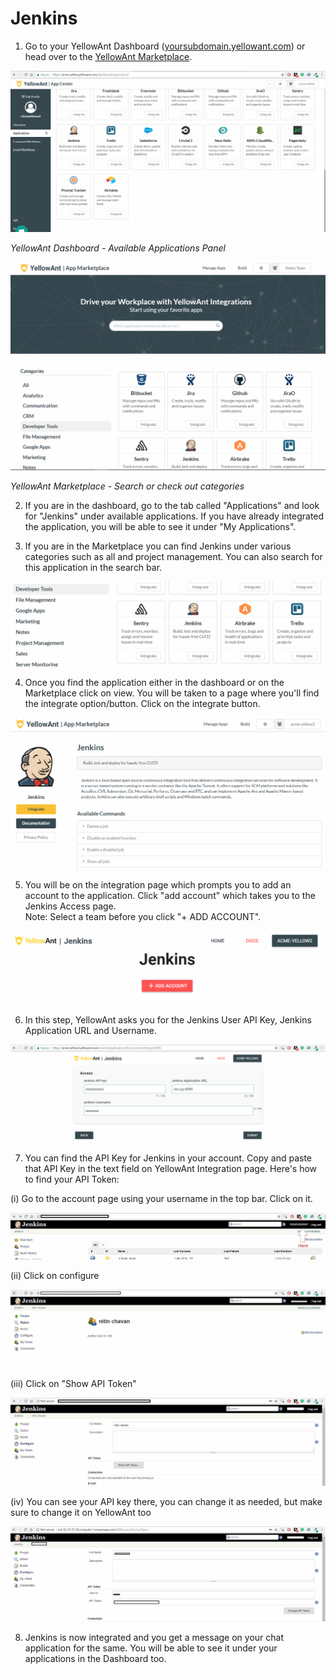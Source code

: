 # Jenkins

1. Go to your YellowAnt Dashboard \([yoursubdomain.yellowant.com](https://github.com/yellowanthq/yellowant-help-center/tree/bdad19066023aa6a8b667a1d6f05b72945b49759/yoursubdomain.yellowant.com)\) or head over to the [YellowAnt Marketplace](https://www.yellowant.com/marketplace). 

![](../../.gitbook/assets/image%20%28237%29.png)

_YellowAnt Dashboard - Available Applications Panel_

![](../../.gitbook/assets/image%20%28251%29.png)

_YellowAnt Marketplace - Search or check out categories_

2. If you are in the dashboard, go to the tab called "Applications" and look for "Jenkins" under available applications. If you have already integrated the application, you will be able to see it under "My Applications".

3. If you are in the Marketplace you can find Jenkins under various categories such as all and project management. You can also search for this application in the search bar.

![](../../.gitbook/assets/jen2.png)

4. Once you find the application either in the dashboard or on the Marketplace click on view. You will be taken to a page where you'll find the integrate option/button. Click on the integrate button.  


![](../../.gitbook/assets/image%20%28186%29.png)

5. You will be on the integration page which prompts you to add an account to the application. Click "add account" which takes you to the Jenkins Access page.  
Note: Select a team before you click "+ ADD ACCOUNT".  


![](../../.gitbook/assets/image%20%2863%29.png)

6. In this step, YellowAnt asks you for the Jenkins User API Key, Jenkins Application URL and Username.  


![](../../.gitbook/assets/image%20%2841%29.png)

7. You can find the API Key for Jenkins in your account. Copy and paste that API Key in the text field on YellowAnt Integration page. Here's how to find your API Token:

\(i\) Go to the account page using your username in the top bar. Click on it.

![](../../.gitbook/assets/image%20%28122%29.png)

\(ii\) Click on configure

![](../../.gitbook/assets/image%20%28153%29.png)

\(iii\) Click on "Show API Token"

![](../../.gitbook/assets/image%20%28267%29.png)

\(iv\) You can see your API key there, you can change it as needed, but make sure to change it on YellowAnt too

![](../../.gitbook/assets/image%20%28162%29.png)

8. Jenkins is now integrated and you get a message on your chat application for the same. You will be able to see it under your applications in the Dashboard too.

